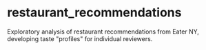 # restaurant_recommendations
Exploratory analysis of restaurant recommendations from Eater NY, developing taste "profiles" for individual reviewers.
